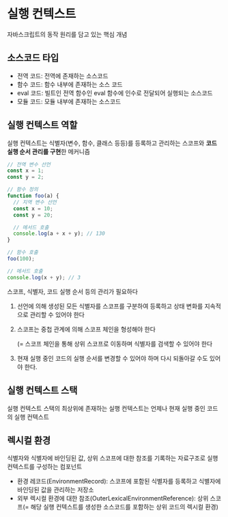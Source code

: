 # 실행 컨텍스트

자바스크립트의 동작 원리를 담고 있는 핵심 개념

## 소스코드 타입

- 전역 코드: 전역에 존재하는 소스코드
- 함수 코드: 함수 내부에 존재하는 소스 코드
- eval 코드: 빌트인 전역 함수인 eval 함수에 인수로 전달되어 실행되는 소스코드
- 모듈 코드: 모듈 내부에 존재하는 소스코드

## 실행 컨텍스트 역할

실행 컨텍스트는 식별자(변수, 함수, 클래스 등등)를 등록하고 관리하는 스코프와 **코드 실행 순서 관리를 구현**한 메커니즘

```jsx
// 전역 변수 선언
const x = 1;
const y = 2;

// 함수 정의
function foo(a) {
  // 지역 변수 선언
  const x = 10;
  const y = 20;

  // 메서드 호출
  console.log(a + x + y); // 130
}

// 함수 호출
foo(100);

// 메서드 호출
console.log(x + y); // 3
```

스코프, 식별자, 코드 실행 순서 등의 관리가 필요하다

1. 선언에 의해 생성된 모든 식별자를 스코프를 구분하여 등록하고 상태 변화를 지속적으로 관리할 수 있어야 한다
2. 스코프는 중첩 관계에 의해 스코프 체인을 형성해야 한다

   (= 스코프 체인을 통해 상위 스코프로 이동하며 식별자를 검색할 수 있어야 한다

3. 현재 실행 중인 코드의 실행 순서를 변경할 수 있어야 하며 다시 되돌아갈 수도 있어야 한다.

## 실행 컨텍스트 스택

실행 컨텍스트 스택의 최상위에 존재하는 실행 컨텍스트는 언제나 현재 실행 중인 코드의 실행 컨텍스트

## 렉시컬 환경

식별자와 식별자에 바인딩된 값, 상위 스코프에 대한 참조를 기록하는 자료구조로 실행 컨텍스트를 구성하는 컴포넌트

- 환경 레코드(EnvironmentRecord): 스코프에 포함된 식별자를 등록하고 식별자에 바인딩된 값을 관리하는 저장소
- 외부 렉시컬 환경에 대한 참조(OuterLexicalEnvironmentReference): 상위 스코프(= 해당 실행 컨텍스트를 생성한 소스코드를 포함하는 상위 코드의 렉시컬 환경)
